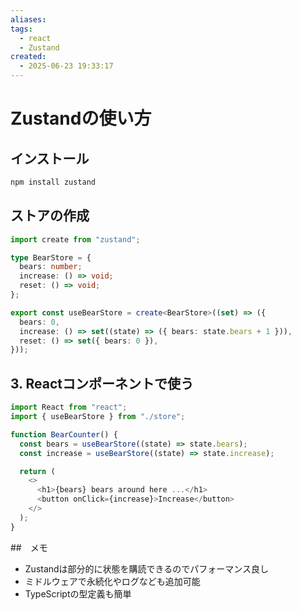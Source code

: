 ```yaml
---
aliases: 
tags:
  - react
  - Zustand
created:
  - 2025-06-23 19:33:17
---
```


# Zustandの使い方

## インストール

```bash
npm install zustand
```

## ストアの作成

``` TypeScript
import create from "zustand";

type BearStore = {
  bears: number;
  increase: () => void;
  reset: () => void;
};

export const useBearStore = create<BearStore>((set) => ({
  bears: 0,
  increase: () => set((state) => ({ bears: state.bears + 1 })),
  reset: () => set({ bears: 0 }),
}));

```

## 3. Reactコンポーネントで使う

```TypeScript
import React from "react";
import { useBearStore } from "./store";

function BearCounter() {
  const bears = useBearStore((state) => state.bears);
  const increase = useBearStore((state) => state.increase);

  return (
    <>
      <h1>{bears} bears around here ...</h1>
      <button onClick={increase}>Increase</button>
    </>
  );
}
```

##　メモ
- Zustandは部分的に状態を購読できるのでパフォーマンス良し
- ミドルウェアで永続化やログなども追加可能
- TypeScriptの型定義も簡単
